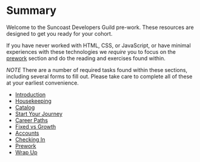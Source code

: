 # Summary

Welcome to the Suncoast Developers Guild pre-work. These resources are designed to get you ready for your cohort.

If you have never worked with HTML, CSS, or JavaScript, or have minimal experiences with these technologies we *require* you to focus on the [prework](09-prework) section and do the reading and exercises found within.

*NOTE* There are a number of required tasks found within these sections, including several forms to fill out. Please take care to complete all of these at your earliest convenience.

* [Introduction](01-introduction)
* [Housekeeping](02-housekeeping)
* [Catalog](03-catalog)
* [Start Your Journey](04-journey)
* [Career Paths](05-career-paths)
* [Fixed vs Growth](06-fixed-vs-growth-mindset)
* [Accounts](07-accounts)
* [Checking In](08-first-check-in)
* [Prework](09-prework)
* [Wrap Up](10-wrap-up)

